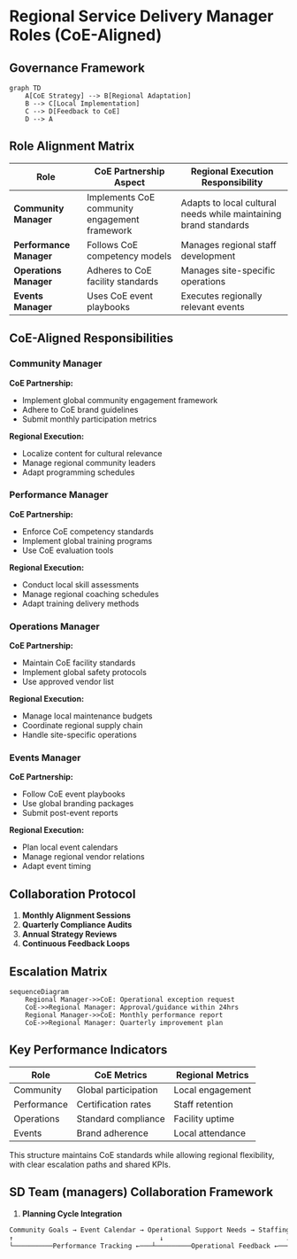 # Regional Service Delivery Manager Roles (CoE-Aligned)

## Governance Framework
```mermaid
graph TD
    A[CoE Strategy] --> B[Regional Adaptation]
    B --> C[Local Implementation]
    C --> D[Feedback to CoE]
    D --> A
```

## Role Alignment Matrix
| Role | CoE Partnership Aspect | Regional Execution Responsibility |
|------|-------------------------|------------------------------------|
| **Community Manager** | Implements CoE community engagement framework | Adapts to local cultural needs while maintaining brand standards |
| **Performance Manager** | Follows CoE competency models | Manages regional staff development |
| **Operations Manager** | Adheres to CoE facility standards | Manages site-specific operations |
| **Events Manager** | Uses CoE event playbooks | Executes regionally relevant events |

## CoE-Aligned Responsibilities

### Community Manager
**CoE Partnership:**
- Implement global community engagement framework
- Adhere to CoE brand guidelines
- Submit monthly participation metrics

**Regional Execution:**
- Localize content for cultural relevance
- Manage regional community leaders
- Adapt programming schedules

### Performance Manager
**CoE Partnership:**
- Enforce CoE competency standards
- Implement global training programs
- Use CoE evaluation tools

**Regional Execution:**
- Conduct local skill assessments
- Manage regional coaching schedules
- Adapt training delivery methods

### Operations Manager
**CoE Partnership:**
- Maintain CoE facility standards
- Implement global safety protocols
- Use approved vendor list

**Regional Execution:**
- Manage local maintenance budgets
- Coordinate regional supply chain
- Handle site-specific operations

### Events Manager
**CoE Partnership:**
- Follow CoE event playbooks
- Use global branding packages
- Submit post-event reports

**Regional Execution:**
- Plan local event calendars
- Manage regional vendor relations
- Adapt event timing

## Collaboration Protocol
1. **Monthly Alignment Sessions**
2. **Quarterly Compliance Audits**
3. **Annual Strategy Reviews**
4. **Continuous Feedback Loops**

## Escalation Matrix
```mermaid
sequenceDiagram
    Regional Manager->>CoE: Operational exception request
    CoE->>Regional Manager: Approval/guidance within 24hrs
    Regional Manager->>CoE: Monthly performance report
    CoE->>Regional Manager: Quarterly improvement plan
```

## Key Performance Indicators
| Role | CoE Metrics | Regional Metrics |
|------|-------------|------------------|
| Community | Global participation | Local engagement |
| Performance | Certification rates | Staff retention |
| Operations | Standard compliance | Facility uptime |
| Events | Brand adherence | Local attendance |

This structure maintains CoE standards while allowing regional flexibility, with clear escalation paths and shared KPIs.

## SD Team (managers) Collaboration Framework
1. **Planning Cycle Integration**
```markdown
Community Goals → Event Calendar → Operational Support Needs → Staffing Requirements
↑                                     ↓                               ↓
└──────────Performance Tracking ←───┴─────────Operational Feedback ←───┘